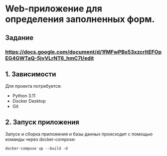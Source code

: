 # Web-приложение для определения заполненных форм.

## Задание
### https://docs.google.com/document/d/1fMFwPBs53xzcrltEFOpEG4GWTaQ-5jvVLrNT6_hmC7I/edit

## 1. Зависимости
Для проекта потребуется:
- Python 3.11
- Docker Desktop
- Git

## 2. Запуск приложения
Запуск и сборка приложения и базы данных происходит с помощью команды через docker-compose:
```shell
docker-compose up --build -d
```

